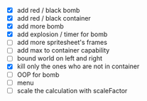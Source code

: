 - [x] add red / black bomb
- [x] add red / black container
- [x] add more bomb
- [x] add explosion / timer for bomb
- [ ] add more spritesheet's frames
- [ ] add max to container capability
- [ ] bound world on left and right
- [x] kill only the ones who are not in container
- [ ] OOP for bomb
- [ ] menu
- [ ] scale the calculation with scaleFactor